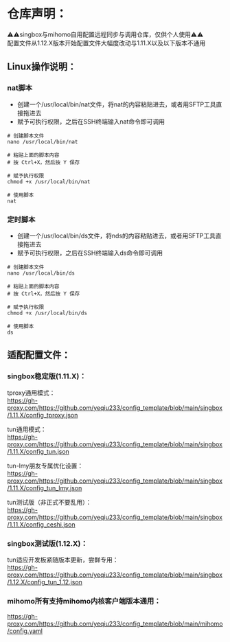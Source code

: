 # 仓库声明：
⚠️⚠️singbox与mihomo自用配置远程同步与调用仓库，仅供个人使用⚠️⚠️  
配置文件从1.12.X版本开始配置文件大幅度改动与1.11.X以及以下版本不通用

## Linux操作说明：

### nat脚本
- 创建一个/usr/local/bin/nat文件，将nat的内容粘贴进去，或者用SFTP工具直接拖进去
- 赋予可执行权限，之后在SSH终端输入nat命令即可调用
```
# 创建脚本文件
nano /usr/local/bin/nat

# 粘贴上面的脚本内容
# 按 Ctrl+X，然后按 Y 保存

# 赋予执行权限
chmod +x /usr/local/bin/nat

# 使用脚本
nat
```

### 定时脚本
- 创建一个/usr/local/bin/ds文件，将nds的内容粘贴进去，或者用SFTP工具直接拖进去
- 赋予可执行权限，之后在SSH终端输入ds命令即可调用
```
# 创建脚本文件
nano /usr/local/bin/ds

# 粘贴上面的脚本内容
# 按 Ctrl+X，然后按 Y 保存

# 赋予执行权限
chmod +x /usr/local/bin/ds

# 使用脚本
ds
```

## 适配配置文件：

### singbox稳定版(1.11.X)：  
tproxy通用模式：  
https://gh-proxy.com/https://github.com/yeqiu233/config_template/blob/main/singbox/1.11.X/config_tproxy.json

tun通用模式：  
https://gh-proxy.com/https://github.com/yeqiu233/config_template/blob/main/singbox/1.11.X/config_tun.json

tun-lmy朋友专属优化设置：  
https://gh-proxy.com/https://github.com/yeqiu233/config_template/blob/main/singbox/1.11.X/config_tun_lmy.json

tun测试版（非正式不要乱用）：  
https://gh-proxy.com/https://github.com/yeqiu233/config_template/blob/main/singbox/1.11.X/config_ceshi.json

### singbox测试版(1.12.X)：  
tun适应开发板紧随版本更新，尝鲜专用：  
https://gh-proxy.com/https://github.com/yeqiu233/config_template/blob/main/singbox/1.12.X/config_tun_1.12.json

### mihomo所有支持mihomo内核客户端版本通用：  

https://gh-proxy.com/https://github.com/yeqiu233/config_template/blob/main/mihomo/config.yaml
